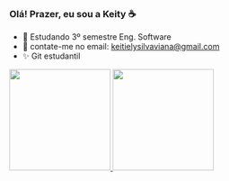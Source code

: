 ### Olá! Prazer, eu sou a Keity ☕


- 🌱 Estudando 3º semestre Eng. Software
- 💬 contate-me no email: keitielysilvaviana@gmail.com
- ✨ Git estudantil

<div>
  <a href="https://github.com/keitiely">
  <img height="180em" src="https://github-readme-stats.vercel.app/api?username=keitiely&show_icons=true&theme=dracula&include_all_commits=true&count_private=true"/_>
    <img height="180em" src="https://github-readme-stats.vercel.app/api/top-langs/?username=keitiely&layout=compact&langs_count=16&theme=dracula"/>
</div>
